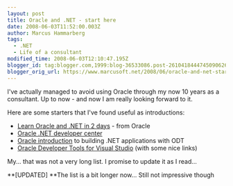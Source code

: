 ```yaml
---
layout: post
title: Oracle and .NET - start here
date: 2008-06-03T11:52:00.003Z
author: Marcus Hammarberg
tags:
  - .NET
  - Life of a consultant
modified_time: 2008-06-03T12:10:47.195Z
blogger_id: tag:blogger.com,1999:blog-36533086.post-2610418444745090626
blogger_orig_url: https://www.marcusoft.net/2008/06/oracle-and-net-start-here.html
---
```



I've
actually managed to avoid using Oracle through my now 10 years as a
consultant. Up to now - and now I am really looking forward to it.

Here are some starters that I've found useful as introductions:

- [Learn Oracle and .NET in 2
    days](http://download.oracle.com/docs/cd/B25329_01/doc/appdev.102/b25312.pdf) -
    from Oracle
- [Oracle .NET developer
    center](http://www.oracle.com/technology/tech/dotnet/index.html)
- [Oracle
    introduction](http://www.oracle.com/technology/obe/net11gobe/building.net/vs_otn2.htm)
    to building .NET applications with ODT
- [Oracle Developer Tools for Visual
    Studio](http://www.oracle.com/technology/tech/dotnet/tools/index.html)
    (with some nice links)

My... that was not a very long list. I promise to update it as I read...

**\[UPDATED\]
**The list is a bit longer now... Still not impressive though
